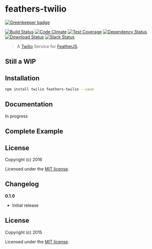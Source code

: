 # feathers-twilio

[![Greenkeeper badge](https://badges.greenkeeper.io/feathersjs/feathers-twilio.svg?token=6347a0dcd7ddd1bcba913cc2d38f88dadf2de12859bb2f2db43f3a604454f05d)](https://greenkeeper.io/)

[![Build Status](https://travis-ci.org/feathersjs/feathers-twilio.png?branch=master)](https://travis-ci.org/feathersjs/feathers-twilio)
[![Code Climate](https://codeclimate.com/github/feathersjs/feathers-twilio.png)](https://codeclimate.com/github/feathersjs/feathers-twilio)
[![Test Coverage](https://codeclimate.com/github/feathersjs/feathers-twilio/badges/coverage.svg)](https://codeclimate.com/github/feathersjs/feathers-twilio/coverage)
[![Dependency Status](https://img.shields.io/david/feathersjs/feathers-twilio.svg?style=flat-square)](https://david-dm.org/feathersjs/feathers-twilio)
[![Download Status](https://img.shields.io/npm/dm/feathers-twilio.svg?style=flat-square)](https://www.npmjs.com/package/feathers-twilio)
[![Slack Status](http://slack.feathersjs.com/badge.svg)](http://slack.feathersjs.com)

> A [Twilio](https://www.twilio.com) Service for [FeatherJS](https://github.com/feathersjs).

## Still a WIP

## Installation

```bash
npm install twilio feathers-twilio --save
```

## Documentation

In progress

## Complete Example


## License

Copyright (c) 2016

Licensed under the [MIT license](LICENSE).


## Changelog

__0.1.0__

- Initial release

## License

Copyright (c) 2015

Licensed under the [MIT license](LICENSE).
